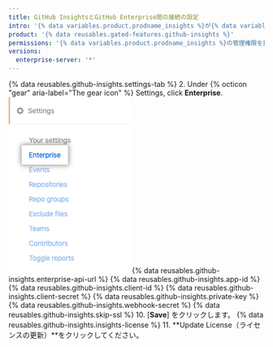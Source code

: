 ```yaml
---
title: GitHub InsightsとGitHub Enterprise間の接続の設定
intro: '{% data variables.product.prodname_insights %}が{% data variables.product.prodname_enterprise %}に接続する方法を管理できます。'
product: '{% data reusables.gated-features.github-insights %}'
permissions: '{% data variables.product.prodname_insights %}の管理権限を持つ人は、{% data variables.product.prodname_enterprise %}への接続を設定できます。'
versions:
  enterprise-server: '*'
---
```


{% data reusables.github-insights.settings-tab %}
2. Under
{% octicon "gear" aria-label="The gear icon" %} Settings, click **Enterprise**.
  ![Enterpriseタブ](/assets/images/help/insights/enterprise-tab.png)
{% data reusables.github-insights.enterprise-api-url %}
{% data reusables.github-insights.app-id %}
{% data reusables.github-insights.client-id %}
{% data reusables.github-insights.client-secret %}
{% data reusables.github-insights.private-key %}
{% data reusables.github-insights.webhook-secret %}
{% data reusables.github-insights.skip-ssl %}
10. [**Save**] をクリックします。
{% data reusables.github-insights.insights-license %}
11. **Update License（ライセンスの更新）**をクリックしてください。
